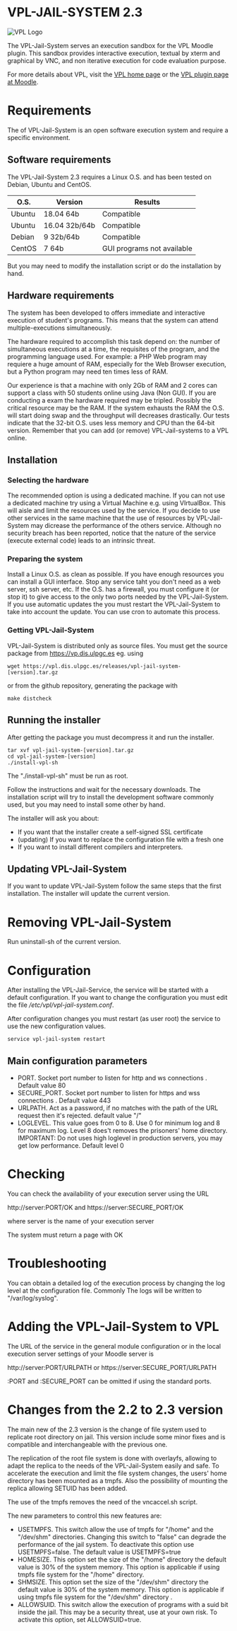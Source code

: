 # VPL-JAIL-SYSTEM 2.3

![VPL Logo](https://vpl.dis.ulpgc.es/images/logo2.png)

The VPL-Jail-System serves an execution sandbox for the VPL Moodle plugin. This sandbox provides interactive execution, textual by xterm and graphical by VNC, and non iterative execution for code evaluation purpose.

For more details about VPL, visit the [VPL home page](http://vpl.dis.ulpgc.es) or
the [VPL plugin page at Moodle](http://www.moodle.org/plugin/mod_vpl).
# Requirements
The of VPL-Jail-System is an open software execution system and require a specific environment. 

## Software requirements 

The VPL-Jail-System 2.3 requires a Linux O.S. and has been tested on Debian, Ubuntu and CentOS.

O.S.   | Version       | Results
-------|---------------|----------------
Ubuntu | 18.04 64b     | Compatible
Ubuntu | 16.04 32b/64b | Compatible
Debian | 9 32b/64b     | Compatible
CentOS | 7 64b         | GUI programs not available

But you may need to modify the installation script or do the installation by hand.

## Hardware requirements

The system has been developed to offers immediate and interactive execution of student's programs. This means that the system can attend multiple-executions simultaneously.

The hardware required to accomplish this task depend on: the number of simultaneous executions at a time, the requisites of the program, and the programming language used. For example: a PHP Web program may requiere a huge amount of RAM, especially for the Web Browser execution, but a Python program may need ten times less of RAM.

Our experience is that a machine with only 2Gb of RAM and 2 cores can support a class with 50 students online using Java (Non GUI). If you are conducting a exam the hardware required may be tripled. Possibly the critical resource may be the RAM. If the system exhausts the RAM the O.S. will start doing swap and the throughput will decreases drastically. Our tests indicate that the 32-bit O.S. uses less memory and CPU than the 64-bit version. Remember that you can  add (or remove) VPL-Jail-systems to a VPL online.

## Installation

### Selecting the hardware
The recommended option is using a dedicated machine. If you can not use a  dedicated machine try using a Virtual Machine e.g. using VIrtualBox. This will aisle and limit the resources used by the service.
If you decide to use other services in the same machine that the use of resources by VPL-Jail-System may dicrease the performance of the others service. Although no security breach has been reported, notice that the nature of the service (execute external code) leads to an intrinsic threat.

### Preparing the system
Install a Linux O.S. as clean as possible. If you have enough resources you can install a GUI interface. Stop any service taht you don't need as a web server, ssh server, etc. If the O.S. has a firewall, you must configure it (or stop it) to give access to the only two ports needed by the VPL-Jail-System. If you use automatic updates the you must restart the VPL-Jail-System to take into account the update. You can use cron to automate this process.

### Getting VPL-Jail-System
VPL-Jail-System is distributed only as source files. You must get the source package from https://vp.dis.ulpgc.es eg. using
```shell
wget https://vpl.dis.ulpgc.es/releases/vpl-jail-system-[version].tar.gz
```

or from the github repository, generating the package with
```shell
make distcheck
```

## Running the installer

After getting the package you must decompress it and run the installer.
```shell
tar xvf vpl-jail-system-[version].tar.gz
cd vpl-jail-system-[version]
./install-vpl-sh
```

The "./install-vpl-sh" must be run as root.

Follow the instructions and wait for the necessary downloads. The installation script will try to install the development software commonly used, but you may need to install some other by hand.

The installer will ask you about:
- If you want that the installer create a self-signed SSL certificate
- (updating) If you want to replace the configuration file with a fresh one
- If you want to install different compilers and interpreters.


## Updating VPL-Jail-System
If you want to update VPL-Jail-System follow the same steps that the first installation. The installer will update the current version.

# Removing VPL-Jail-System
Run uninstall-sh of the current version.

# Configuration

After installing the VPL-Jail-Service, the service will be started with a default configuration. If you want to change the configuration you must edit the file */etc/vpl/vpl-jail-system.conf*.

After configuration changes you must restart (as user root) the service to use the new configuration values.
```shell
service vpl-jail-system restart
```

## Main configuration parameters
- PORT. Socket port number to listen for http and ws connections . Default value 80
- SECURE_PORT. Socket port number to listen for https and wss connections . Default value 443
- URLPATH. Act as a password, if no matches with the path of the URL request then it's rejected. default value "/"
- LOGLEVEL. This value goes from 0 to 8. Use 0 for minimum log and 8 for maximum log. Level 8 does't removes the prisoners' home directory. IMPORTANT: Do not uses high loglevel in production servers, you may get low performance. Default level 0

# Checking

You can check the availability of your execution server using the URL

http://server:PORT/OK and https://server:SECURE_PORT/OK

where server is the name of your execution server

The system must return a page with OK

# Troubleshooting

You can obtain a detailed log of the execution process by changing the log level at the configuration file. Commonly The logs will be written to "/var/log/syslog".

# Adding the VPL-Jail-System to VPL 

The URL of the service in the general module configuration or in the local execution server settings of your Moodle server is

http://server:PORT/URLPATH or https://server:SECURE_PORT/URLPATH

:PORT and :SECURE_PORT can be omitted if using the standard ports.

# Changes from the 2.2 to 2.3 version

The main new of the 2.3 version is the change of file system used to replicate root directory on jail. This version include some minor fixes and is compatible and interchangeable with the previous one.

The replication of the root file system is done with overlayfs, allowing to adapt the replica to the needs of the VPL-Jail-System easily and safe. To accelerate the execution and limit the file system changes, the users' home directory has been mounted as a tmpfs. Also the possibility of mounting the replica allowing SETUID has been added.

The use of the tmpfs removes the need of the vncaccel.sh script.

The new parameters to control this new features are:
- USETMPFS. This switch allow the use of tmpfs for "/home" and the "/dev/shm" directories. Changing this switch to "false" can degrade the performance of the jail system. To deactivate this option use USETMPFS=false. The default value is USETMPFS=true
- HOMESIZE. This option set the size of the "/home" directory the default value is 30% of the system memory. This option is applicable if using tmpfs file system for the "/home" directory.
- SHMSIZE. This option set the size of the "/dev/shm" directory the default value is 30% of the system memory. This option is applicable if using tmpfs file system for the "/dev/shm" directory .
- ALLOWSUID. This switch allow the execution of programs with a suid bit inside the jail. This may be a security threat, use at your own risk. To activate this option, set ALLOWSUID=true.

